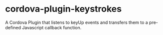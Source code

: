 # cordova-plugin-keystrokes
A Cordova Plugin that listens to keyUp events and transfers them to a pre-defined Javascript callback function.
